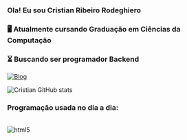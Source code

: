 ### Ola! Eu sou Cristian Ribeiro Rodeghiero 
### 
### 🖥️ Atualmente cursando Graduação em Ciências da Computação
### ⏳ Buscando ser programador Backend

[![Blog](https://img.shields.io/badge/Gmail-D14836?style=for-the-badge&logo=gmail&logoColor=white)](https://rodeghiero.cristian@gmail.com)


![Cristian GitHub stats](https://github-readme-stats.vercel.app/api?username=crodegheiro&show_icons=true&theme=transparent)

### Programação usada no dia a dia:
<div style="display: inline_block"><br/>
    <img aling="center" alt="html5" src="https://img.shields.io/badge/Python-3776AB?style=for-the-badge&logo=python&logoColor=white" />
<div>
